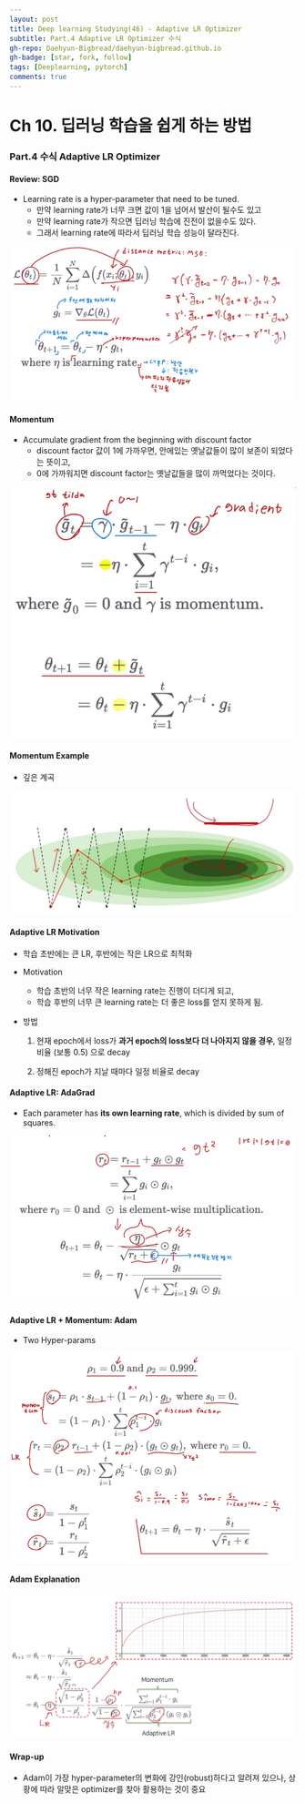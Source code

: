 ```yaml
---
layout: post
title: Deep learning Studying(46) - Adaptive LR Optimizer
subtitle: Part.4 Adaptive LR Optimizer 수식
gh-repo: Daehyun-Bigbread/daehyun-bigbread.github.io
gh-badge: [star, fork, follow]
tags: [Deeplearning, pytorch]
comments: true
---
```


# Ch 10. 딥러닝 학습을 쉽게 하는 방법

### Part.4 수식 Adaptive LR Optimizer

#### Review: SGD

* Learning rate is a hyper-parameter that need to be tuned.
  * 만약 learning rate가 너무 크면 값이 1을 넘어서 발산이 될수도 있고
  * 만약  learning rate가 작으면 딥러닝 학습에 진전이 없을수도 있다.
  * 그래서 learning rate에 따라서 딥러닝 학습 성능이 달라진다.

![20210727_150404](../../assets/img/20210727_150404.png)



#### Momentum

* Accumulate gradient from the beginning with discount factor
  * discount factor 값이 1에 가까우면, 안에있는 옛날값들이 많이 보존이 되었다는 뜻이고,
  * 0에 가까워지면 discount factor는 옛날값들을 많이 까먹었다는 것이다.

![20210727_151802](../../assets/img/20210727_151802.png)

#### Momentum Example

* 깊은 계곡

![20210727_152233](../../assets/img/20210727_152233.png)



#### Adaptive LR Motivation

* 학습 초반에는 큰 LR, 후반에는 작은 LR으로 최적화



* Motivation
  * 학습 초반의 너무 작은 learning rate는 진행이 더디게 되고,
  * 학습 후반의 너무 큰 learning rate는 더 좋은 loss를 얻지 못하게 됨.



* 방법

  1) 현재 epoch에서 loss가 **과거 epoch의 loss보다 더 나아지지 않을 경우**, 일정 비율 (보통 0.5) 으로 decay

  2) 정해진 epoch가 지날 때마다 일정 비율로 decay



#### Adaptive LR: AdaGrad

* Each parameter has **its own learning rate**, which is divided by sum of squares.

![20210727_152805](../../assets/img/20210727_152805.png)



#### Adaptive LR + Momentum: Adam

* Two Hyper-params

![20210727_152945](../../assets/img/20210727_152945.png)



#### Adam Explanation

![20210727_153328](../../assets/img/20210727_153328.png)



#### Wrap-up

* Adam이 가장 hyper-parameter의 변화에 강인(robust)하다고 알려져 있으나, 상황에 따라 알맞은 optimizer를 찾아 활용하는 것이 중요
